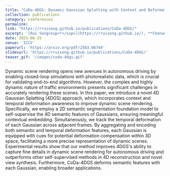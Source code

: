 ```yaml
---
title: "CoDa-4DGS: Dynamic Gaussian Splatting with Context and Deformation Awareness for Autonomous Driving"
collection: publications
category: conferences
permalink: 
link: "https://rruisong.github.io/publications/CoDa-4DGS/"
excerpt: '[Rui Song<sup>*</sup>](https://rruisong.github.io/), **Chenwei Liang<sup>*</sup>**, [Yan Xia](https://yan-xia.github.io/), [Walter Zimmer](https://www.ce.cit.tum.de/air/people/walter-zimmer-msc/), [Hu Cao](https://hucaofighting.github.io/), [Holger Caesar](https://sites.google.com/it-caesar.de/homepage/), [Andreas Festag](https://festag-net.de/), [Alois Knoll](https://www.ce.cit.tum.de/air/people/prof-dr-ing-habil-alois-knoll/)'
date: 2025-06-25
venue: 'ICCV'
paperurl: 'https://arxiv.org/pdf/2503.06744'
slidesurl: 'https://rruisong.github.io/publications/CoDa-4DGS/'
teaser_gif: '/images/coda-4dgs.gif'
---
```


Dynamic scene rendering opens new avenues in autonomous driving by enabling closed-loop simulations with photorealistic data, which is crucial for validating end-to-end algorithms. However, the complex and highly dynamic nature of traffic environments presents significant challenges in accurately rendering these scenes. In this paper, we introduce a novel 4D Gaussian Splatting (4DGS) approach, which incorporates context and temporal deformation awareness to improve dynamic scene rendering. Specifically, we employ a 2D semantic segmentation foundation model to self-supervise the 4D semantic features of Gaussians, ensuring meaningful contextual embedding. Simultaneously, we track the temporal deformation of each Gaussian across adjacent frames. By aggregating and encoding both semantic and temporal deformation features, each Gaussian is equipped with cues for potential deformation compensation within 3D space, facilitating a more precise representation of dynamic scenes. Experimental results show that our method improves 4DGS's ability to capture fine details in dynamic scene rendering for autonomous driving and outperforms other self-supervised methods in 4D reconstruction and novel view synthesis. Furthermore, CoDa-4DGS deforms semantic features with each Gaussian, enabling broader applications.
